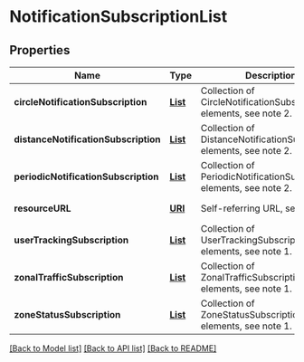 # NotificationSubscriptionList
## Properties

Name | Type | Description | Notes
------------ | ------------- | ------------- | -------------
**circleNotificationSubscription** | [**List**](CircleNotificationSubscription.md) | Collection of CircleNotificationSubscription elements, see note 2. | [optional] [default to null]
**distanceNotificationSubscription** | [**List**](DistanceNotificationSubscription.md) | Collection of DistanceNotificationSubscription elements, see note 2. | [optional] [default to null]
**periodicNotificationSubscription** | [**List**](PeriodicNotificationSubscription.md) | Collection of PeriodicNotificationSubscription elements, see note 2. | [optional] [default to null]
**resourceURL** | [**URI**](URI.md) | Self-referring URL, see note 1. | [default to null]
**userTrackingSubscription** | [**List**](UserTrackingSubscription.md) | Collection of UserTrackingSubscription elements, see note 1. | [optional] [default to null]
**zonalTrafficSubscription** | [**List**](ZonalTrafficSubscription.md) | Collection of ZonalTrafficSubscription elements, see note 1. | [optional] [default to null]
**zoneStatusSubscription** | [**List**](ZoneStatusSubscription.md) | Collection of ZoneStatusSubscription elements, see note 1. | [optional] [default to null]

[[Back to Model list]](../README.md#documentation-for-models) [[Back to API list]](../README.md#documentation-for-api-endpoints) [[Back to README]](../README.md)

